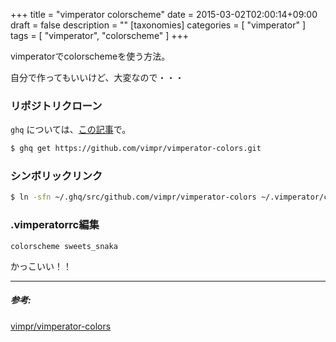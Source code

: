 +++
title = "vimperator colorscheme"
date = 2015-03-02T02:00:14+09:00
draft = false
description = ""
[taxonomies]
categories = [ "vimperator" ]
tags = [ "vimperator", "colorscheme" ]
+++

vimperatorでcolorschemeを使う方法。

自分で作ってもいいけど、大変なので・・・


### リポジトリクローン
`ghq` については、[この記事](/all-you-need-is-peco/)で。
```sh
$ ghq get https://github.com/vimpr/vimperator-colors.git
```
<!-- more -->

### シンボリックリンク
```sh
$ ln -sfn ~/.ghq/src/github.com/vimpr/vimperator-colors ~/.vimperator/colors
```

### .vimperatorrc編集
```vim
colorscheme sweets_snaka
```

かっこいい！！

- - -

##### 参考:
[vimpr/vimperator-colors](https://github.com/vimpr/vimperator-colors)
